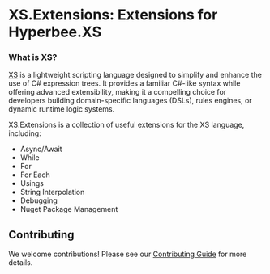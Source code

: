 ﻿# XS.Extensions: Extensions for Hyperbee.XS

### **What is XS?**

[XS](https://github.com/Stillpoint-Software/hyperbee.xs) is a lightweight scripting language designed to simplify and enhance the use of C# expression trees.
It provides a familiar C#-like syntax while offering advanced extensibility, making it a compelling choice for developers
building domain-specific languages (DSLs), rules engines, or dynamic runtime logic systems.

XS.Extensions is a collection of useful extensions for the XS language, including:

- Async/Await
- While
- For
- For Each
- Usings
- String Interpolation
- Debugging
- Nuget Package Management

## Contributing

We welcome contributions! Please see our [Contributing Guide](https://github.com/Stillpoint-Software/.github/blob/main/.github/CONTRIBUTING.md) 
for more details.
